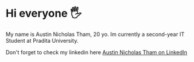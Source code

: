 # Hi everyone 🖐️

My name is Austin Nicholas Tham, 20 yo. Im currently a second-year IT Student at Pradita University.

Don't forget to check my linkedin here [Austin Nicholas Tham on LinkedIn](https://www.linkedin.com/in/austinnick112/)
